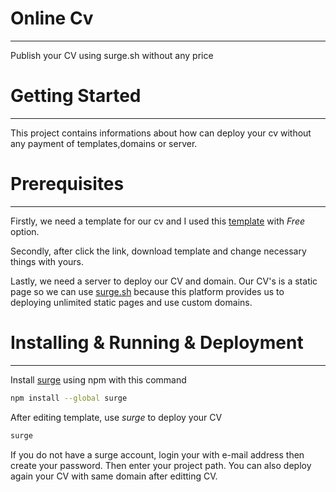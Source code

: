 # Online Cv
***
Publish your CV using surge.sh without any price

# Getting Started
***
This project contains informations about how can deploy your cv without any payment of templates,domains or server.

# Prerequisites
***
Firstly, we need a template for our cv and I used this [template](https://uicookies.com/downloads/online-cv-html-responsive-bootstrap-resume-template/) with *Free* option. 

Secondly, after click the link, download template and change necessary things with yours.

Lastly, we need a server to deploy our CV and domain. Our CV's is a static page so we can  use [surge.sh](https://surge.sh/) because this platform provides us to deploying unlimited static pages and use custom domains.

# Installing & Running & Deployment
***
Install [surge](https://surge.sh/) using npm with this command 
```bash
npm install --global surge
```
After editing template, use *surge* to deploy your CV
```bash
surge
```
If you do not have a surge account, login your with e-mail address then create your password. Then enter your project path. You can also deploy again your CV with same domain after editting CV.
